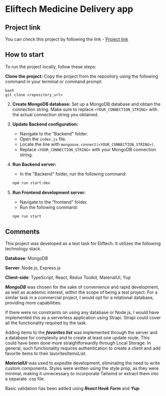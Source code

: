 # Eliftech Medicine Delivery app
## Project link
You can check this project by following the link - [Project link](https://eliftec-mdedicine-delivery-app-frontend.vercel.app/)

## How to start
To run the project locally, follow these steps:

**Clone the project:** Copy the project from the repository using the following command in your terminal or command prompt:

    bash
    git clone <repository_url>

2. **Create MongoDB database:** Set up a MongoDB database and obtain the connection string. Make sure to replace `<YOUR_CONNECTION_STRING>` with the actual connection string you obtained.

3. **Update Backend configuration:**
    - Navigate to the "Backend" folder.
    - Open the `index.js` file.
    - Locate the line with `mongoose.connect(<YOUR_CONNECTION_STRING>)`.
    - Replace `<YOUR_CONNECTION_STRING>` with your MongoDB connection string.

4. **Run Backend server:**
    - In the "Backend" folder, run the following command:

    ```bash
    npm run start:dev
    ```

5. **Run Frontend development server:**
    - Navigate to the "frontend" folder.
    - Run the following command:

    ```bash
    npm run start
    ```
## Сomments
This project was developed as a test task for Eliftech. It utilizes the following technology stack.

**Database**: MongoDB

**Server**: Node.js, Express.js

**Client-side**: TypeScript, React, Redux Toolkit, MaterialUI, Yup

**_MongoDB_** was chosen for the sake of convenience and rapid development, as well as academic interest, within the scope of being a test project. For a similar task in a commercial project, I would opt for a relational database, providing more capabilities.

If there were no constraints on using any database or Node.js, I would have implemented this as a serverless application using Strapi. Strapi could cover all the functionality required by the task.

Adding items to the **_favorites list_** was implemented through the server and a database for complexity and to create at least one update route. This could have been done more straightforwardly through Local Storage. In general, such functionality requires authentication to create a client and add favorite items to their lavoritesItemsList.

**_MaterialUI_** was used to expedite development, eliminating the need to write custom components.
Styles were written using the style prop, as they were minimal, making it unnecessary to incorporate Tailwind or extract them into a separate .css file.

Basic validation has been added using **_React Hook Form_** and **_Yup_**.
